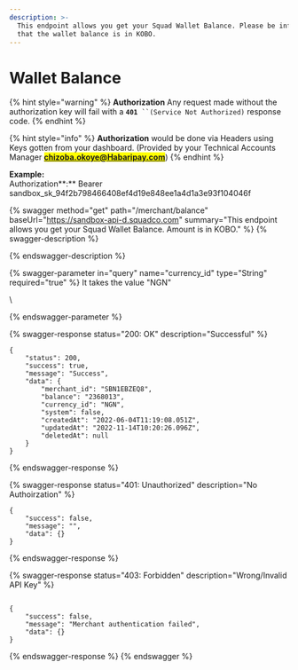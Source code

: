 ```yaml
---
description: >-
  This endpoint allows you get your Squad Wallet Balance. Please be informed
  that the wallet balance is in KOBO.
---
```


# Wallet Balance

{% hint style="warning" %}
**Authorization** Any request made without the authorization key will fail with a **`401`**` ``(Service Not Authorized)` response code.
{% endhint %}

{% hint style="info" %}
**Authorization** would be done via Headers using Keys gotten from your dashboard. (Provided by your Technical Accounts Manager <mark style="color:green;">**chizoba.okoye@Habaripay.com**</mark>)
{% endhint %}

**Example:**\
Authorization**:** Bearer sandbox\_sk\_94f2b798466408ef4d19e848ee1a4d1a3e93f104046f

{% swagger method="get" path="/merchant/balance" baseUrl="https://sandbox-api-d.squadco.com" summary="This endpoint allows you get your Squad Wallet Balance. Amount is in KOBO." %}
{% swagger-description %}

{% endswagger-description %}

{% swagger-parameter in="query" name="currency_id" type="String" required="true" %}
It takes the value "NGN"

\



{% endswagger-parameter %}

{% swagger-response status="200: OK" description="Successful" %}
```
{
    "status": 200,
    "success": true,
    "message": "Success",
    "data": {
        "merchant_id": "SBN1EBZEQ8",
        "balance": "2368013",
        "currency_id": "NGN",
        "system": false,
        "createdAt": "2022-06-04T11:19:08.051Z",
        "updatedAt": "2022-11-14T10:20:26.096Z",
        "deletedAt": null
    }
}
```
{% endswagger-response %}

{% swagger-response status="401: Unauthorized" description="No Authoirzation" %}
```
{
    "success": false,
    "message": "",
    "data": {}
}
```
{% endswagger-response %}

{% swagger-response status="403: Forbidden" description="Wrong/Invalid API Key" %}
```

{
    "success": false,
    "message": "Merchant authentication failed",
    "data": {}
}
```
{% endswagger-response %}
{% endswagger %}

